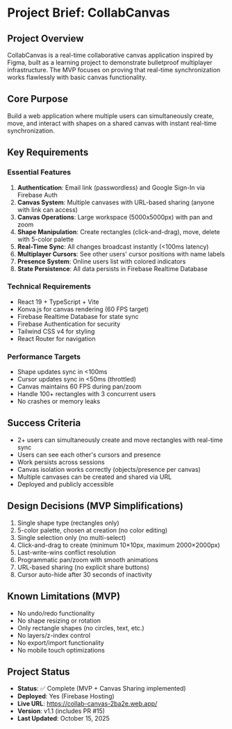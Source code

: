 # Project Brief: CollabCanvas

## Project Overview
CollabCanvas is a real-time collaborative canvas application inspired by Figma, built as a learning project to demonstrate bulletproof multiplayer infrastructure. The MVP focuses on proving that real-time synchronization works flawlessly with basic canvas functionality.

## Core Purpose
Build a web application where multiple users can simultaneously create, move, and interact with shapes on a shared canvas with instant real-time synchronization.

## Key Requirements

### Essential Features
1. **Authentication**: Email link (passwordless) and Google Sign-In via Firebase Auth
2. **Canvas System**: Multiple canvases with URL-based sharing (anyone with link can access)
3. **Canvas Operations**: Large workspace (5000x5000px) with pan and zoom
4. **Shape Manipulation**: Create rectangles (click-and-drag), move, delete with 5-color palette
5. **Real-Time Sync**: All changes broadcast instantly (<100ms latency)
6. **Multiplayer Cursors**: See other users' cursor positions with name labels
7. **Presence System**: Online users list with colored indicators
8. **State Persistence**: All data persists in Firebase Realtime Database

### Technical Requirements
- React 19 + TypeScript + Vite
- Konva.js for canvas rendering (60 FPS target)
- Firebase Realtime Database for state sync
- Firebase Authentication for security
- Tailwind CSS v4 for styling
- React Router for navigation

### Performance Targets
- Shape updates sync in <100ms
- Cursor updates sync in <50ms (throttled)
- Canvas maintains 60 FPS during pan/zoom
- Handle 100+ rectangles with 3 concurrent users
- No crashes or memory leaks

## Success Criteria
- 2+ users can simultaneously create and move rectangles with real-time sync
- Users can see each other's cursors and presence
- Work persists across sessions
- Canvas isolation works correctly (objects/presence per canvas)
- Multiple canvases can be created and shared via URL
- Deployed and publicly accessible

## Design Decisions (MVP Simplifications)
1. Single shape type (rectangles only)
2. 5-color palette, chosen at creation (no color editing)
3. Single selection only (no multi-select)
4. Click-and-drag to create (minimum 10×10px, maximum 2000×2000px)
5. Last-write-wins conflict resolution
6. Programmatic pan/zoom with smooth animations
7. URL-based sharing (no explicit share buttons)
8. Cursor auto-hide after 30 seconds of inactivity

## Known Limitations (MVP)
- No undo/redo functionality
- No shape resizing or rotation
- Only rectangle shapes (no circles, text, etc.)
- No layers/z-index control
- No export/import functionality
- No mobile touch optimizations

## Project Status
- **Status**: ✅ Complete (MVP + Canvas Sharing implemented)
- **Deployed**: Yes (Firebase Hosting)
- **Live URL**: https://collab-canvas-2ba2e.web.app/
- **Version**: v1.1 (includes PR #15)
- **Last Updated**: October 15, 2025

